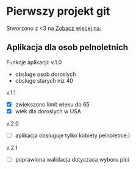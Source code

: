 # Pierwszy projekt git

Stworzono z <3 na [Zobacz wiecej na:](http://www.wsb.pl)

## Aplikacja dla osob pelnoletnich

Funkcje aplikacji:
v.1.0
- obsluge osob doroslych
- obsluge starych niz 40


v.1.1
- [x] zwiekszono limit wieku do 65
- [x] wiek dla doroslych w USA

v.2.0
- [ ] aplikacja obsluguje tylko kobiety pelnoletnie:)

v.2.1
- [ ] poprawiona walidacja dotyczaca wyboru plci
